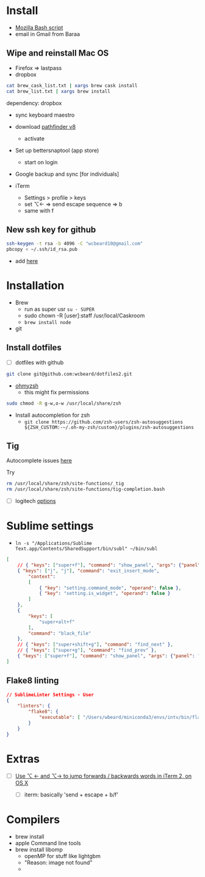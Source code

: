 # Install

* [Mozilla Bash script](https://raw.githubusercontent.com/mozilla/macOS-install-drive-with-wipe-disk0/master/build_macos_usb_wipe.sh)
* email in Gmail from Baraa

## Wipe and reinstall Mac OS

- Firefox => lastpass
- dropbox


```sh
cat brew_cask_list.txt | xargs brew cask install
cat brew_list.txt | xargs brew install
```

dependency: dropbox

* sync keyboard maestro
* download [pathfinder v8](https://cocoatech.com/#/support)
  * activate

* Set up bettersnaptool (app store)
  * start on login
* Google backup and sync [for individuals]

* iTerm
  * Settings > profile > keys 
  * set ⌥← => send escape sequence => b
  * same with f


## New ssh key for github

```sh
ssh-keygen -t rsa -b 4096 -C "wcbeard10@gmail.com"
pbcopy < ~/.ssh/id_rsa.pub
```
- add [here](https://github.com/settings/ssh/new)


# Installation

- Brew
  - run as super usr `su - SUPER`
  - sudo chown -R [user]:staff /usr/local/Caskroom
  - `brew install node`
- git

## Install dotfiles

- [ ] dotfiles with github

```sh
git clone git@github.com:wcbeard/dotfiles2.git
```


- [ohmyzsh](https://ohmyz.sh/#install)
  - this might fix permissions

```sh
sudo chmod -R g-w,o-w /usr/local/share/zsh
```

- Install autocompletion for zsh
  - `git clone https://github.com/zsh-users/zsh-autosuggestions ${ZSH_CUSTOM:-~/.oh-my-zsh/custom}/plugins/zsh-autosuggestions`

## Tig
Autocomplete issues [here](https://github.com/jonas/tig/issues/940)

Try
```sh
rm /usr/local/share/zsh/site-functions/_tig
rm /usr/local/share/zsh/site-functions/tig-completion.bash
```

- [ ] logitech [options](https://support.logi.com/hc/en-us/articles/360025297893)

# Sublime settings
* `ln -s "/Applications/Sublime Text.app/Contents/SharedSupport/bin/subl" ~/bin/subl`

```json
[
    // { "keys": ["super+f"], "command": "show_panel", "args": {"panel": "replace", "reverse": false} },
    { "keys": ["j", "j"], "command": "exit_insert_mode",
        "context":
        [
            { "key": "setting.command_mode", "operand": false },
            { "key": "setting.is_widget", "operand": false }
        ]
    },
    {
        "keys": [
            "super+alt+f"
        ],
        "command": "black_file"
    },
    // { "keys": ["super+shift+g"], "command": "find_next" },
    // { "keys": ["super+g"], "command": "find_prev" },
    { "keys": ["super+f"], "command": "show_panel", "args": {"panel": "replace", "reverse": false} }
]
```

## Flake8 linting

```json
// SublimeLinter Settings - User
{
    "linters": {
        "flake8": {
            "executable": [ "/Users/wbeard/miniconda3/envs/intv/bin/flake8" ]
        }
    }
}
```

# Extras
- [ ] [Use ⌥ ← and ⌥→ to jump forwards / backwards words in iTerm 2, on OS X](https://coderwall.com/p/h6yfda/use-and-to-jump-forwards-backwards-words-in-iterm-2-on-os-x)
  - [ ] iterm: basically 'send + escape + b/f'


# Compilers
- brew install 
- apple Command line tools
- brew install libomp
  - openMP for stuff like lightgbm
  - "Reason: image not found"
  - 